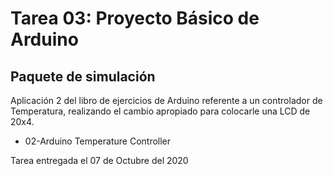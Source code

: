 # Tarea 03: Proyecto Básico de Arduino
## Paquete de simulación 

Aplicación 2 del libro de ejercicios de Arduino referente a un controlador de Temperatura, realizando el cambio apropiado para colocarle una LCD de 20x4.

* 02-Arduino Temperature Controller

Tarea entregada el 07 de Octubre del 2020
